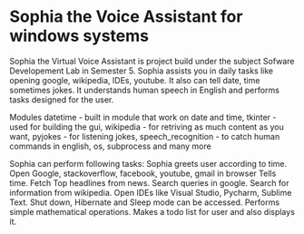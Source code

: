 # Sophia the Voice Assistant for windows systems

Sophia the Virtual Voice Assistant is project build under the subject Sofware Developement Lab in Semester 5. 
Sophia assists you in daily tasks like opening google, wikipedia, IDEs, youtube. It also can tell date, time sometimes jokes. It understands human speech in English and performs tasks designed for the user.

Modules
datetime - built in module that work on date and time,
tkinter - used for building the gui,
wikipedia - for retriving as much content as you want,
pyjokes - for listening jokes,
speech_recognition - to catch human commands in english,
os, subprocess and many more



Sophia can perform following tasks:
Sophia greets user according to time. 
Open Google, stackoverflow, facebook, youtube, gmail in browser
Tells time.
Fetch Top headlines from news.
Search queries in google.
Search for information from wikipedia.
Open IDEs like Visual Studio, Pycharm, Sublime Text.
Shut down, Hibernate and Sleep mode can be accessed.
Performs simple mathematical operations.
Makes a todo list for user and also displays it.

